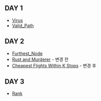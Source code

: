 ## DAY 1
- [Virus](https://www.acmicpc.net/problem/2606)
- [Valid_Path](https://leetcode.com/problems/find-if-path-exists-in-graph/)

## DAY 2
- [Furthest_Node](https://programmers.co.kr/learn/courses/30/lessons/49189)
- [Rust and Murderer](https://www.hackerrank.com/challenges/rust-murderer/problem) - 변경 전
- [Cheapest Flights Within K Stops](https://leetcode.com/problems/cheapest-flights-within-k-stops/) - 변경 후

## DAY 3
- [Rank](https://programmers.co.kr/learn/courses/30/lessons/49191)
